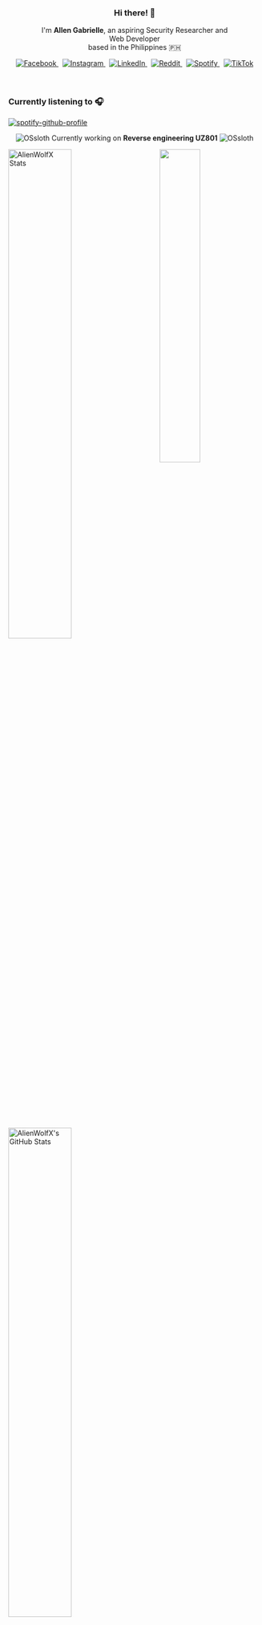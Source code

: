 <!-- AlienWolfX -->
<div align="center">
  <!-- Profile Banner -->
<!--   <img src="assets/banner.png" alt="Banner" /> -->
  
  <!-- Introduction -->
  <div>
    <h3>Hi there! 👋</h3>
    <p>
      I'm <strong>Allen Gabrielle</strong>, an aspiring Security Researcher and<br/>
      Web Developer<br/>
      based in the Philippines 🇵🇭
    </p>
  </div>

  <!-- Social Media Badges -->
  <div>
    <a href="https://facebook.com/cruizallen">
      <img src="https://img.shields.io/badge/Facebook-%231877F2.svg?logo=Facebook&logoColor=white" alt="Facebook"/>
    </a>&nbsp;
    <a href="https://instagram.com/cruizallen">
      <img src="https://img.shields.io/badge/Instagram-%23E4405F.svg?logo=Instagram&logoColor=white" alt="Instagram"/>
    </a>&nbsp;
    <a href="https://www.linkedin.com/in/cruizallen">
      <img src="https://img.shields.io/badge/LinkedIn-0A66C2?logo=linkedin&logoColor=white" alt="LinkedIn"/>
    </a>&nbsp;
    <a href="https://www.reddit.com/user/AlienWolfX05">
      <img src="https://img.shields.io/badge/Reddit-FF4500?logo=reddit&logoColor=white" alt="Reddit"/>
    </a>&nbsp;
    <a href="https://open.spotify.com/user/eui8z7q3mzgrl6ogni10r05f6">
      <img src="https://img.shields.io/badge/Spotify-1ED760?logo=spotify&logoColor=white" alt="Spotify"/>
    </a>&nbsp;
    <a href="https://www.tiktok.com/@cruizallen">
      <img src="https://img.shields.io/badge/TikTok-black?logo=tiktok&logoColor=white" alt="TikTok"/>
    </a>
  </div>
</div>

<br />
<br />

### Currently listening to 🎧

<div align="left">

[![spotify-github-profile](https://spotify-github-profile.kittinanx.com/api/view?uid=eui8z7q3mzgrl6ogni10r05f6&cover_image=true&theme=novatorem&show_offline=true&background_color=121212&interchange=false&bar_color=fb8c00&bar_color_cover=false)](https://spotify-github-profile.kittinanx.com/api/view?uid=eui8z7q3mzgrl6ogni10r05f6&redirect=true)

</div>

<div align="center">

![OSsloth](https://git.io/OSsloth) Currently working on **Reverse engineering UZ801** ![OSsloth](https://git.io/OSsloth)

</div>

<img width="40%" align="right" src="https://i.imgur.com/L9apCTO.png"/> 

<img width="50%" src="https://gh-readme-profile.vercel.app/api?username=AlienWolfX&theme=dark&hide_border=true&icon_color=FB8C00&hide_stroke=true&title=Stats&text_color=FEFEFE&username_color=FB8C00&photo_quality=90%" alt="AlienWolfX Stats" />

<img width="50%" src="https://nirzak-streak-stats.vercel.app?user=AlienWolfX&theme=dark&hide_border=true" alt="AlienWolfX's GitHub Stats" />

<br />


[![Ashutosh's github activity graph](https://github-readme-activity-graph.vercel.app/graph?username=AlienWolfX&hide_border=true&custom_title=Activity%20Graph&line=FB8C00&color=ffffff&theme=react-dark)](https://github.com/AlienWolfX)

<div align="center">

<!--START_SECTION:waka-->
![Profile Views](http://img.shields.io/badge/Profile%20Views-3-blue)

📊 **This Week I Spent My Time On** 

```text
🕑︎ Time Zone: Asia/Manila

💬 Programming Languages: 
PHP                      2 hrs 47 mins       ████████████░░░░░░░░░░░░░   47.70 % 
Python                   1 hr 15 mins        █████░░░░░░░░░░░░░░░░░░░░   21.47 % 
SQL                      51 mins             ████░░░░░░░░░░░░░░░░░░░░░   14.67 % 
CSV                      22 mins             ██░░░░░░░░░░░░░░░░░░░░░░░   06.44 % 
HTML                     11 mins             █░░░░░░░░░░░░░░░░░░░░░░░░   03.41 % 

🔥 Editors: 
VS Code                  5 hrs 51 mins       █████████████████████████   100.00 % 

🐱‍💻 Projects: 
sud                      3 hrs 39 mins       ████████████████░░░░░░░░░   62.32 % 
HakotX                   1 hr 29 mins        ██████░░░░░░░░░░░░░░░░░░░   25.47 % 
countdown                25 mins             ██░░░░░░░░░░░░░░░░░░░░░░░   07.17 % 
HakotX-UI                17 mins             █░░░░░░░░░░░░░░░░░░░░░░░░   04.99 % 
SSLSIRLICS-Frontend      0 secs              ░░░░░░░░░░░░░░░░░░░░░░░░░   00.04 % 

💻 Operating System: 
Windows                  5 hrs 51 mins       █████████████████████████   100.00 % 
```


 Last Updated on 28/06/2025 16:24:18 UTC
<!--END_SECTION:waka-->

</div>
